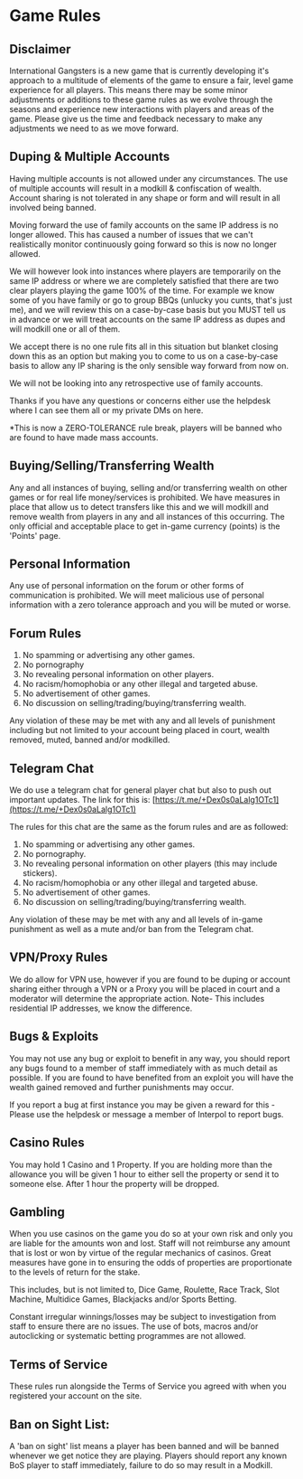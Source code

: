 # Game Rules

## Disclaimer
International Gangsters is a new game that is currently developing it's approach to a multitude of elements of the game to ensure a fair, level game experience for all players. This means there may be some minor adjustments or additions to these game rules as we evolve through the seasons and experience new interactions with players and areas of the game. Please give us the time and feedback necessary to make any adjustments we need to as we move forward.


## Duping & Multiple Accounts
Having multiple accounts is not allowed under any circumstances. The use of multiple accounts will result in a modkill & confiscation of wealth.
Account sharing is not tolerated in any shape or form and will result in all involved being banned.

Moving forward the use of family accounts on the same IP address is no longer allowed. This has caused a number of issues that we can't realistically monitor continuously going forward so this is now no longer allowed.

We will however look into instances where players are temporarily on the same IP address or where we are completely satisfied that there are two clear players playing the game 100% of the time. For example we know some of you have family or go to group BBQs (unlucky you cunts, that's just me), and we will review this on a case-by-case basis but you MUST tell us in advance or we will treat accounts on the same IP address as dupes and will modkill one or all of them.

We accept there is no one rule fits all in this situation but blanket closing down this as an option but making you to come to us on a case-by-case basis to allow any IP sharing is the only sensible way forward from now on.

We will not be looking into any retrospective use of family accounts.

Thanks if you have any questions or concerns either use the helpdesk where I can see them all or my private DMs on here.

*This is now a ZERO-TOLERANCE rule break, players will be banned who are found to have made mass accounts.

## Buying/Selling/Transferring Wealth
Any and all instances of buying, selling and/or transferring wealth on other games or for real life money/services is prohibited. We have measures in place that allow us to detect transfers like this and we will modkill and remove wealth from players in any and all instances of this occurring. The only official and acceptable place to get in-game currency (points) is the 'Points' page.

## Personal Information
Any use of personal information on the forum or other forms of communication is prohibited. We will meet malicious use of personal information with a zero tolerance approach and you will be muted or worse.

## Forum Rules
1. No spamming or advertising any other games.
2. No pornography
3. No revealing personal information on other players.
4. No racism/homophobia or any other illegal and targeted abuse.
5. No advertisement of other games.
6. No discussion on selling/trading/buying/transferring wealth.

Any violation of these may be met with any and all levels of punishment including but not limited to your account being placed in court, wealth removed, muted, banned and/or modkilled.

## Telegram Chat
We do use a telegram chat for general player chat but also to push out important updates. The link for this is: [https://t.me/+Dex0s0aLalg1OTc1](https://t.me/+Dex0s0aLalg1OTc1)

The rules for this chat are the same as the forum rules and are as followed:
1. No spamming or advertising any other games.
2. No pornography.
3. No revealing personal information on other players (this may include stickers).
4. No racism/homophobia or any other illegal and targeted abuse.
5. No advertisement of other games.
6. No discussion on selling/trading/buying/transferring wealth.

Any violation of these may be met with any and all levels of in-game punishment as well as a mute and/or ban from the Telegram chat.

## VPN/Proxy Rules
We do allow for VPN use, however if you are found to be duping or account sharing either through a VPN or a Proxy you will be placed in court and a moderator will determine the appropriate action. Note- This includes residential IP addresses, we know the difference.

## Bugs & Exploits
You may not use any bug or exploit to benefit in any way, you should report any bugs found to a member of staff immediately with as much detail as possible. If you are found to have benefited from an exploit you will have the wealth gained removed and further punishments may occur.

If you report a bug at first instance you may be given a reward for this - Please use the helpdesk or message a member of Interpol to report bugs.

## Casino Rules
You may hold 1 Casino and 1 Property. If you are holding more than the allowance you will be given 1 hour to either sell the property or send it to someone else. After 1 hour the property will be dropped.

## Gambling
When you use casinos on the game you do so at your own risk and only you are liable for the amounts won and lost. Staff will not reimburse any amount that is lost or won by virtue of the regular mechanics of casinos. Great measures have gone in to ensuring the odds of properties are proportionate to the levels of return for the stake.

This includes, but is not limited to, Dice Game, Roulette, Race Track, Slot Machine, Multidice Games, Blackjacks and/or Sports Betting.

Constant irregular winnings/losses may be subject to investigation from staff to ensure there are no issues.
The use of bots, macros and/or autoclicking or systematic betting programmes are not allowed.

## Terms of Service
These rules run alongside the Terms of Service you agreed with when you registered your account on the site.

## Ban on Sight List:
A 'ban on sight' list means a player has been banned and will be banned whenever we get notice they are playing. Players should report any known BoS player to staff immediately, failure to do so may result in a Modkill.